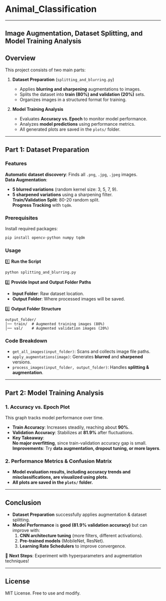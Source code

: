 # **Animal_Classification**
---

## **Image Augmentation, Dataset Splitting, and Model Training Analysis**  

## **Overview**  
This project consists of two main parts:  

1. **Dataset Preparation** (`splitting_and_blurring.py`)  
   - Applies **blurring and sharpening** augmentations to images.  
   - Splits the dataset into **train (80%) and validation (20%)** sets.  
   - Organizes images in a structured format for training.  

2. **Model Training Analysis**  
   - Evaluates **Accuracy vs. Epoch** to monitor model performance.  
   - Analyzes **model predictions** using performance metrics.  
   - All generated plots are saved in the `plots/` folder.  

---

## **Part 1: Dataset Preparation**  

### **Features**  
 **Automatic dataset discovery**: Finds all `.png`, `.jpg`, `.jpeg` images.  
 **Data Augmentation**:  
   - **5 blurred variations** (random kernel size: 3, 5, 7, 9).  
   - **5 sharpened variations** using a sharpening filter.  
 **Train/Validation Split**: 80-20 random split.  
 **Progress Tracking** with `tqdm`.  

### **Prerequisites**  
Install required packages:  
```bash
pip install opencv-python numpy tqdm
```

### **Usage**  
1️⃣ **Run the Script**  
```bash
python splitting_and_blurring.py
```

2️⃣ **Provide Input and Output Folder Paths**  
- **Input Folder**: Raw dataset location.  
- **Output Folder**: Where processed images will be saved.  

3️⃣ **Output Folder Structure**  
```
output_folder/
│── train/  # Augmented training images (80%)
│── val/    # Augmented validation images (20%)
```

### **Code Breakdown**  
- `get_all_images(input_folder)`: Scans and collects image file paths.  
- `apply_augmentations(image)`: Generates **blurred** and **sharpened** versions.  
- `process_images(input_folder, output_folder)`: Handles **splitting & augmentation**.  

---

## **Part 2: Model Training Analysis**  

### **1. Accuracy vs. Epoch Plot**  
This graph tracks model performance over time.  

- **Train Accuracy**: Increases steadily, reaching about **90%**.  
- **Validation Accuracy**: Stabilizes at **81.9%** after fluctuations.  
- **Key Takeaway**:  
   **No major overfitting**, since train-validation accuracy gap is small.  
   **Improvements**: Try **data augmentation, dropout tuning, or more layers**.  

### **2. Performance Metrics & Confusion Matrix**  
- **Model evaluation results, including accuracy trends and misclassifications, are visualized using plots.**  
- **All plots are saved in the `plots/` folder.**  

---

## **Conclusion**  
- **Dataset Preparation** successfully applies augmentation & dataset splitting.  
- **Model Performance** is **good (81.9% validation accuracy)** but can improve with:  
  1. **CNN architecture tuning** (more filters, different activations).  
  2. **Pre-trained models** (MobileNet, ResNet).  
  3. **Learning Rate Schedulers** to improve convergence.  

🚀 **Next Steps**: Experiment with hyperparameters and augmentation techniques!  

---

## **License**  
MIT License. Free to use and modify.  
